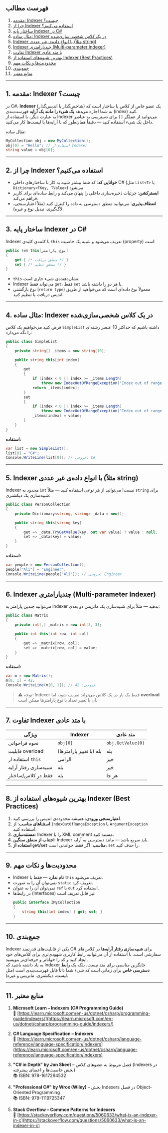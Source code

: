 ﻿
## فهرست مطالب

1. [مقدمه: Indexer چیست؟](#1-مقدمه-indexer-چیست)
2. [چرا از Indexer استفاده می‌کنیم؟](#2-%DA%86%D8%B1%D8%A7-%D8%A7%D8%B2-indexer-%D8%A7%D8%B3%D8%AA%D9%81%D8%A7%D8%AF%D9%87-%D9%85%DB%8C%E2%80%8C%DA%A9%D9%86%DB%8C%D9%85)
3. [ساختار پایه Indexer در C#](#3-ساختار-پایه-indexer-در-c)
4. [مثال ساده: Indexer در یک کلاس شخصی‌سازی‌شده](#4-%D9%85%D8%AB%D8%A7%D9%84-%D8%B3%D8%A7%D8%AF%D9%87-indexer-%D8%AF%D8%B1-%DB%8C%DA%A9-%DA%A9%D9%84%D8%A7%D8%B3-%D8%B4%D8%AE%D8%B5%DB%8C%E2%80%8C%D8%B3%D8%A7%D8%B2%DB%8C%E2%80%8C%D8%B4%D8%AF%D9%87)
5. [Indexer با انواع داده‌ی غیر عددی (مثلاً string)](#5-indexer-%D8%A8%D8%A7-%D8%A7%D9%86%D9%88%D8%A7%D8%B9-%D8%AF%D8%A7%D8%AF%D9%87%E2%80%8C%DB%8C-%D8%BA%DB%8C%D8%B1-%D8%B9%D8%AF%D8%AF%DB%8C-%D9%85%D8%AB%D9%84%D8%A7%D9%8B-string)
6. [Indexer چندپارامتری (Multi-parameter Indexer)](#6-indexer-چندپارامتری-multi-parameter-indexer)
7. [تفاوت Indexer با متد عادی](#7-%D8%AA%D9%81%D8%A7%D9%88%D8%AA-indexer-%D8%A8%D8%A7-%D9%85%D8%AA%D8%AF-%D8%B9%D8%A7%D8%AF%DB%8C)
8. [بهترین شیوه‌های استفاده از Indexer (Best Practices)](#8-%D8%A8%D9%87%D8%AA%D8%B1%DB%8C%D9%86-%D8%B4%DB%8C%D9%88%D9%87%E2%80%8C%D9%87%D8%A7%DB%8C-%D8%A7%D8%B3%D8%AA%D9%81%D8%A7%D8%AF%D9%87-%D8%A7%D8%B2-indexer-best-practices)
9. [محدودیت‌ها و نکات مهم](#9-%D9%85%D8%AD%D8%AF%D9%88%D8%AF%DB%8C%D8%AA%E2%80%8C%D9%87%D8%A7-%D9%88-%D9%86%DA%A9%D8%A7%D8%AA-%D9%85%D9%87%D9%85)
10. [جمع‌بندی](#10-%D8%AC%D9%85%D8%B9%E2%80%8C%D8%A8%D9%86%D8%AF%DB%8C)
11. [منابع معتبر](#11-منابع-معتبر)

---

## 1. مقدمه: Indexer چیست؟

در C#، **Indexer** (شاخص‌گذار یا اندیس‌گذار) یک عضو خاص از کلاس یا ساختار است که به شما اجازه می‌دهد **یک شیء را مانند یک آرایه** فهرست‌بندی (index) کنید.  
به عبارت دیگر، با استفاده از Indexer می‌توانید از عملگر `[]` برای دسترسی به عناصر داخل یک شیء استفاده کنید — دقیقاً همان‌طور که با آرایه‌ها یا لیست‌ها کار می‌کنید.

مثال ساده:
```csharp
MyCollection obj = new MyCollection();
obj[0] = "Hello"; // استفاده از Indexer
string value = obj[0];
```

---

## 2. چرا از Indexer استفاده می‌کنیم؟

- **خوانایی کد**: کد شما بیشتر شبیه به کار با ساختارهای داخلی C# (مثل `List<T>` یا `Dictionary<TKey, TValue>`) می‌شود.
- **ابسترکشن**: جزئیات ذخیره‌سازی داخلی را پنهان می‌کند و رابط ساده‌ای برای کاربر فراهم می‌کند.
- **انعطاف‌پذیری**: می‌توانید منطق دسترسی به داده را کنترل کنید (مثلاً اعتبارسنجی، لاگ‌گیری، تبدیل نوع و غیره).

---

## 3. ساختار پایه Indexer در C#

Indexer با کلمه‌ی کلیدی `this` تعریف می‌شود و شبیه یک خاصیت (property) است:

```csharp
public тип this[نوع پارامتر]
{
    get { /* منطق دریافت */ }
    set { /* منطق تنظیم */ }
}
```

- `this` نشان‌دهنده‌ی شیء جاری است.
- Indexer می‌تواند فقط `get`، فقط `set` یا هر دو را داشته باشد.
- نوع بازگشتی (`return type`) معمولاً نوع داده‌ای است که می‌خواهید از طریق اندیس دریافت یا تنظیم کنید.

---

## 4. مثال ساده: Indexer در یک کلاس شخصی‌سازی‌شده

فرض کنید می‌خواهیم یک کلاس `SimpleList` داشته باشیم که حداکثر 10 عنصر رشته‌ای را نگه می‌دارد:

```csharp
public class SimpleList
{
    private string[] _items = new string[10];

    public string this[int index]
    {
        get
        {
            if (index < 0 || index >= _items.Length)
                throw new IndexOutOfRangeException("Index out of range.");
            return _items[index];
        }
        set
        {
            if (index < 0 || index >= _items.Length)
                throw new IndexOutOfRangeException("Index out of range.");
            _items[index] = value;
        }
    }
}
```

**استفاده:**
```csharp
var list = new SimpleList();
list[0] = "C#";
Console.WriteLine(list[0]); // خروجی: C#
```

---

## 5. Indexer با انواع داده‌ی غیر عددی (مثلاً string)

Indexer محدود به `int` نیست! می‌توانید از هر نوعی استفاده کنید — مثلاً `string` برای شبیه‌سازی یک دیکشنری:

```csharp
public class PersonCollection
{
    private Dictionary<string, string> _data = new();

    public string this[string key]
    {
        get => _data.TryGetValue(key, out var value) ? value : null;
        set => _data[key] = value;
    }
}
```

**استفاده:**
```csharp
var people = new PersonCollection();
people["Ali"] = "Engineer";
Console.WriteLine(people["Ali"]); // خروجی: Engineer
```

---

## 6. Indexer چندپارامتری (Multi-parameter Indexer)

می‌توانید چندین پارامتر به Indexer بدهید — مثلاً برای شبیه‌سازی یک ماتریس دو بعدی:

```csharp
public class Matrix
{
    private int[,] _matrix = new int[3, 3];

    public int this[int row, int col]
    {
        get => _matrix[row, col];
        set => _matrix[row, col] = value;
    }
}
```

**استفاده:**
```csharp
var m = new Matrix();
m[0, 1] = 42;
Console.WriteLine(m[0, 1]); // خروجی: 42
```

> ⚠️ توجه: Indexer فقط یک بار در یک کلاس می‌تواند تعریف شود، اما **overload** آن با تغییر تعداد یا نوع پارامترها ممکن است.

---

## 7. تفاوت Indexer با متد عادی

| ویژگی | Indexer | متد عادی |
|--------|--------|----------|
| نحوه فراخوانی | `obj[0]` | `obj.GetValue(0)` |
| قابلیت overload | بله (با تغییر پارامترها) | بله |
| استفاده از `this` | الزامی | خیر |
| شبیه‌سازی رفتار آرایه | بله | خیر |
| فقط در کلاس/ساختار | بله | هر جا |

---

## 8. بهترین شیوه‌های استفاده از Indexer (Best Practices)

1. **اعتبارسنجی ورودی**: همیشه محدوده‌ی اندیس را بررسی کنید.
2. **استثناهای مناسب**: از `IndexOutOfRangeException` یا `ArgumentException` استفاده کنید.
3. **مستندسازی**: Indexer را با XML comment مستند کنید.
4. **اجتناب از منطق سنگین**: Indexer باید سریع باشد — مانند دسترسی به آرایه.
5. **استفاده از `get`/`set` مناسب**: اگر فقط خواندنی است، `set` را حذف کنید.

---

## 9. محدودیت‌ها و نکات مهم

- Indexer **نام ندارد** — فقط با `this` تعریف می‌شود.
- نمی‌توان آن را به صورت `static` تعریف کرد.
- نمی‌توان آن را به عنوان `ref` یا `out` استفاده کرد.
- در رابط‌ها (Interfaces) نیز قابل تعریف است:
  ```csharp
  public interface IMyCollection
  {
      string this[int index] { get; set; }
  }
  ```

---

## 10. جمع‌بندی

Indexer یکی از قابلیت‌های قدرتمند C# برای **شبیه‌سازی رفتار آرایه‌ها** در کلاس‌های سفارشی است. با استفاده از آن می‌توانید رابط کاربری شهودی‌تری برای کلاس‌های خود ایجاد کنید و کد را خواناتر و حرفه‌ای‌تر بنویسید.  
به یاد داشته باشید که Indexer جایگزین مناسبی برای متد نیست، بلکه یک **رابط دسترسی خاص** برای زمانی است که شیء شما ذاتاً قابل فهرست‌بندی است (مثل لیست، دیکشنری، ماتریس و غیره).

---

## 11. منابع معتبر

1. **Microsoft Learn – Indexers (C# Programming Guide)**  
   🔗 [https://learn.microsoft.com/en-us/dotnet/csharp/programming-guide/indexers/](https://learn.microsoft.com/en-us/dotnet/csharp/programming-guide/indexers/)

2. **C# Language Specification – Indexers**  
   🔗 [https://learn.microsoft.com/en-us/dotnet/csharp/language-reference/language-specification/indexers](https://learn.microsoft.com/en-us/dotnet/csharp/language-reference/language-specification/indexers)

3. **"C# in Depth" by Jon Skeet** – فصل مربوط به عضوهای کلاس (Indexers در بخش خاصیت‌ها و اعضای پیشرفته)  
   📚 ISBN: 978-1617294532

4. **"Professional C#" by Wrox (Wiley)** – بخش Indexers در فصل Object-Oriented Programming  
   📚 ISBN: 978-1119725347

5. **Stack Overflow – Common Patterns for Indexers**  
   🔗 [https://stackoverflow.com/questions/5060633/what-is-an-indexer-in-c](https://stackoverflow.com/questions/5060633/what-is-an-indexer-in-c)

